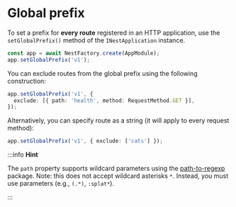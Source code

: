 # Global prefix

To set a prefix for **every route** registered in an HTTP application, use the `setGlobalPrefix()` method of the `INestApplication` instance.

```typescript
const app = await NestFactory.create(AppModule);
app.setGlobalPrefix('v1');
```

You can exclude routes from the global prefix using the following construction:

```typescript
app.setGlobalPrefix('v1', {
  exclude: [{ path: 'health', method: RequestMethod.GET }],
});
```

Alternatively, you can specify route as a string (it will apply to every request method):

```typescript
app.setGlobalPrefix('v1', { exclude: ['cats'] });
```

:::info **Hint**

The `path` property supports wildcard parameters using the [path-to-regexp](https://github.com/pillarjs/path-to-regexp#parameters) package. Note: this does not accept wildcard asterisks `*`. Instead, you must use parameters (e.g., `(.*)`, `:splat*`).

:::

